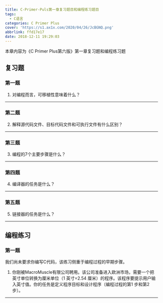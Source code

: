 ```yaml
---
title: C-Primer-Puls第一章复习题目和编程练习题目
tags:
  - C语言
categories: C Primer Plus
cover: 'https://s1.ax1x.com/2020/04/26/JcBGNQ.png'
abbrlink: ffd17e17
date: 2018-12-11 19:29:03
---
```



本章内容为《C Primer Plus第六版》第一章复习题和编程练习题

## 复习题

### 第一题
1. 对编程而言，可移植性意味着什么？
<!--more-->

----------


### 第二题
2. 解释源代码文件、目标代码文件和可执行文件有什么区别？

----------

### 第三题
3. 编程的7个主要步骤是什么？

----------

### 第四题
4. 编译器的任务是什么？

----------

### 第五题
5. 链接器的任务是什么？

----------

## 编程练习

### 第一题
我们尚未要求你编写C代码，该练习侧重于编程过程的早期步骤。
1. 你刚被MacroMuscle有限公司聘用。该公司准备进入欧洲市场，需要一个把英寸单位转换为厘米单位（1 英寸=2.54 厘米）的程序。该程序要提示用户输入英寸值。你的任务是定义程序目标和设计程序（编程过程的第1 步和第2步）。

----------
